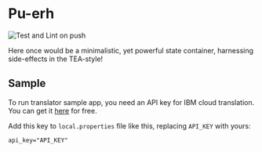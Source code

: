 # Pu-erh

![Test and Lint on push](https://github.com/Mishkun/Puerh/workflows/Test%20and%20Lint%20on%20push/badge.svg)

Here once would be a minimalistic, yet powerful state container, harnessing side-effects in the TEA-style!

## Sample

To run translator sample app, you need an API key for IBM cloud translation. You can get it 
[here](https://cloud.ibm.com/docs/language-translator?topic=language-translator-gettingstarted#getting-started-tutorial) 
for free.

Add this key to `local.properties` file like this, replacing `API_KEY` with yours:
```properties
api_key="API_KEY"
``` 
